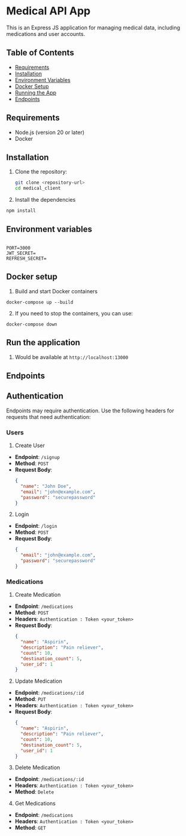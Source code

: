 # Medical API App

This is an Express JS application for managing medical data, including medications and user accounts.

## Table of Contents

- [Requirements](#requirements)
- [Installation](#installation)
- [Environment Variables](#environment-variables)
- [Docker Setup](#docker-setup)
- [Running the App](#running-the-app)
- [Endpoints](#endpoints)

## Requirements

- Node.js (version 20 or later)
- Docker

## Installation

1. Clone the repository:

   ```bash
   git clone <repository-url>
   cd medical_client

   ```

2. Install the dependencies

`npm install`

## Environment variables

```at .env

PORT=3000
JWT_SECRET=
REFRESH_SECRET=
```

## Docker setup

1. Build and start Docker containers

`docker-compose up --build`

2. If you need to stop the containers, you can use:

`docker-compose down`

## Run the application

1. Would be available at `http://localhost:13000`

## Endpoints

## Authentication

Endpoints may require authentication. Use the following headers for requests that need authentication:

### Users

1. Create User

- **Endpoint**: `/signup`
- **Method**: `POST`
- **Request Body**:
  ```json
  {
  	"name": "John Doe",
  	"email": "john@example.com",
  	"password": "securepassword"
  }
  ```

2. Login

- **Endpoint**: `/login`
- **Method**: `POST`
- **Request Body**:
  ```json
  {
  	"email": "john@example.com",
  	"password": "securepassword"
  }
  ```

### Medications

1. Create Medication

- **Endpoint**: `/medications`
- **Method**: `POST`
- **Headers**: `Authentication : Token <your_token>`
- **Request Body**:
  ```json
  {
  	"name": "Aspirin",
  	"description": "Pain reliever",
  	"count": 10,
  	"destination_count": 5,
  	"user_id": 1
  }
  ```

2. Update Medication

- **Endpoint**: `/medications/:id`
- **Method**: `PUT`
- **Headers**: `Authentication : Token <your_token>`
- **Request Body**:
  ```json
  {
  	"name": "Aspirin",
  	"description": "Pain reliever",
  	"count": 10,
  	"destination_count": 5,
  	"user_id": 1
  }
  ```

3. Delete Medication

- **Endpoint**: `/medications/:id`
- **Headers**: `Authentication : Token <your_token>`
- **Method**: `Delete`

4. Get Medications

- **Endpoint**: `/medications`
- **Headers**: `Authentication : Token <your_token>`
- **Method**: `GET`
